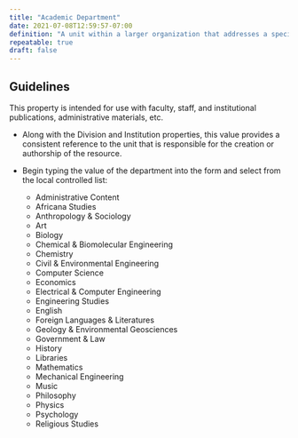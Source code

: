 ```yaml
---
title: "Academic Department"
date: 2021-07-08T12:59:57-07:00
definition: "A unit within a larger organization that addresses a specific subject or area of activity."
repeatable: true
draft: false
---
```


## Guidelines
This property is intended for use with faculty, staff, and institutional publications, administrative materials, etc.

- Along with the Division and Institution properties, this value provides a consistent reference to the unit that is responsible for the creation or authorship of the resource.

- Begin typing the value of the department into the form and select from the local controlled list:
  - Administrative Content
  - Africana Studies
  - Anthropology & Sociology
  - Art
  - Biology
  - Chemical & Biomolecular Engineering
  - Chemistry
  - Civil & Environmental Engineering
  - Computer Science
  - Economics
  - Electrical & Computer Engineering
  - Engineering Studies
  - English
  - Foreign Languages & Literatures
  - Geology & Environmental Geosciences
  - Government & Law
  - History
  - Libraries
  - Mathematics
  - Mechanical Engineering
  - Music
  - Philosophy
  - Physics
  - Psychology
  - Religious Studies
